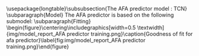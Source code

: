 \usepackage{longtable}\subsubsection{The AFA predictor model : TCN}
\subparagraph{Model}
The AFA predictor is based on the following submodel: \subparagraph{Fitting}
\begin{figure}\centering\includegraphics[width=0.5 \textwidth]{img/model_report_AFA predictor training.png}\caption{Goodness of fit for afa predictor}\label{fig:img/model_report_AFA predictor training.png}\end{figure}